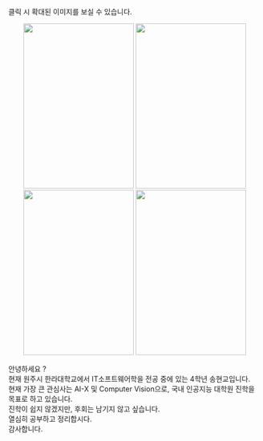 클릭 시 확대된 이미지를 보실 수 있습니다.
<p align="center">
  <img src="https://github.com/user-attachments/assets/e27b92d3-8a4a-4a26-be14-da2d18bc1351"  width="220" height="330"/>
  <img src="https://github.com/user-attachments/assets/306846e7-29a2-439e-937b-6f36089ebeea"  width="220" height="330"/>
  <img src="https://github.com/user-attachments/assets/dcd2476c-f484-4d33-8b70-99e85ede2c22"  width="220" height="330"/>
  <img src="https://github.com/user-attachments/assets/b858d3a6-8ae1-4462-afef-96c4b51d437d"  width="220" height="330"/>
</p>

안녕하세요 ?<br>
현재 원주시 한라대학교에서 IT소프트웨어학을 전공 중에 있는 4학년 송현교입니다.<br>
현재 가장 큰 관심사는 AI-X 및 Computer Vision으로, 국내 인공지능 대학원 진학을 목표로 하고 있습니다.<br>
진학이 쉽지 않겠지만, 후회는 남기지 않고 싶습니다.<br>
열심히 공부하고 정리합시다.<br>
감사합니다.<br>


